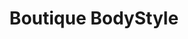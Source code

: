 ---
title: "Boutique BodyStyle"
url: /trois-rivieres/boutique-bodystyle/
shop: Nahrungsergänzung
---